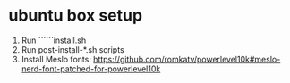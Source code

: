 # ubuntu box setup
1. Run ``````install.sh
2. Run post-install-*.sh scripts
3. Install Meslo fonts: https://github.com/romkatv/powerlevel10k#meslo-nerd-font-patched-for-powerlevel10k

